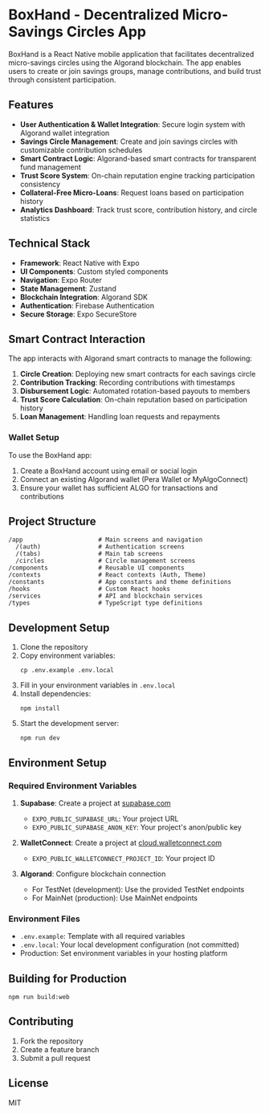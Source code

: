 # BoxHand - Decentralized Micro-Savings Circles App

BoxHand is a React Native mobile application that facilitates decentralized micro-savings circles using the Algorand blockchain. The app enables users to create or join savings groups, manage contributions, and build trust through consistent participation.

## Features

- **User Authentication & Wallet Integration**: Secure login system with Algorand wallet integration
- **Savings Circle Management**: Create and join savings circles with customizable contribution schedules
- **Smart Contract Logic**: Algorand-based smart contracts for transparent fund management
- **Trust Score System**: On-chain reputation engine tracking participation consistency
- **Collateral-Free Micro-Loans**: Request loans based on participation history
- **Analytics Dashboard**: Track trust score, contribution history, and circle statistics

## Technical Stack

- **Framework**: React Native with Expo
- **UI Components**: Custom styled components
- **Navigation**: Expo Router
- **State Management**: Zustand
- **Blockchain Integration**: Algorand SDK
- **Authentication**: Firebase Authentication
- **Secure Storage**: Expo SecureStore

## Smart Contract Interaction

The app interacts with Algorand smart contracts to manage the following:

1. **Circle Creation**: Deploying new smart contracts for each savings circle
2. **Contribution Tracking**: Recording contributions with timestamps
3. **Disbursement Logic**: Automated rotation-based payouts to members
4. **Trust Score Calculation**: On-chain reputation based on participation history
5. **Loan Management**: Handling loan requests and repayments

### Wallet Setup

To use the BoxHand app:

1. Create a BoxHand account using email or social login
2. Connect an existing Algorand wallet (Pera Wallet or MyAlgoConnect)
3. Ensure your wallet has sufficient ALGO for transactions and contributions

## Project Structure

```
/app                     # Main screens and navigation
  /(auth)                # Authentication screens
  /(tabs)                # Main tab screens
  /circles               # Circle management screens
/components              # Reusable UI components
/contexts                # React contexts (Auth, Theme)
/constants               # App constants and theme definitions
/hooks                   # Custom React hooks
/services                # API and blockchain services
/types                   # TypeScript type definitions
```

## Development Setup

1. Clone the repository
2. Copy environment variables:
   ```
   cp .env.example .env.local
   ```
3. Fill in your environment variables in `.env.local`
4. Install dependencies:
   ```
   npm install
   ```
5. Start the development server:
   ```
   npm run dev
   ```

## Environment Setup

### Required Environment Variables

1. **Supabase**: Create a project at [supabase.com](https://supabase.com)
   - `EXPO_PUBLIC_SUPABASE_URL`: Your project URL
   - `EXPO_PUBLIC_SUPABASE_ANON_KEY`: Your project's anon/public key

2. **WalletConnect**: Create a project at [cloud.walletconnect.com](https://cloud.walletconnect.com)
   - `EXPO_PUBLIC_WALLETCONNECT_PROJECT_ID`: Your project ID

3. **Algorand**: Configure blockchain connection
   - For TestNet (development): Use the provided TestNet endpoints
   - For MainNet (production): Use MainNet endpoints

### Environment Files

- `.env.example`: Template with all required variables
- `.env.local`: Your local development configuration (not committed)
- Production: Set environment variables in your hosting platform

## Building for Production

```
npm run build:web
```

## Contributing

1. Fork the repository
2. Create a feature branch
3. Submit a pull request

## License

MIT